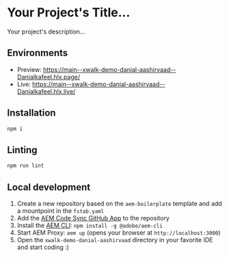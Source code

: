 # Your Project's Title...
Your project's description...

## Environments
- Preview: https://main--xwalk-demo-danial-aashirvaad--Danialkafeel.hlx.page/
- Live: https://main--xwalk-demo-danial-aashirvaad--Danialkafeel.hlx.live/

## Installation

```sh
npm i
```

## Linting

```sh
npm run lint
```

## Local development

1. Create a new repository based on the `aem-boilerplate` template and add a mountpoint in the `fstab.yaml`
1. Add the [AEM Code Sync GitHub App](https://github.com/apps/aem-code-sync) to the repository
1. Install the [AEM CLI](https://github.com/adobe/helix-cli): `npm install -g @adobe/aem-cli`
1. Start AEM Proxy: `aem up` (opens your browser at `http://localhost:3000`)
1. Open the `xwalk-demo-danial-aashirvaad` directory in your favorite IDE and start coding :)
